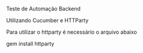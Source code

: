 Teste de Automação Backend 

Utilizando Cucumber e HTTParty 

Para utilizar o httparty é necessário o arquivo abaixo

gem install httparty
